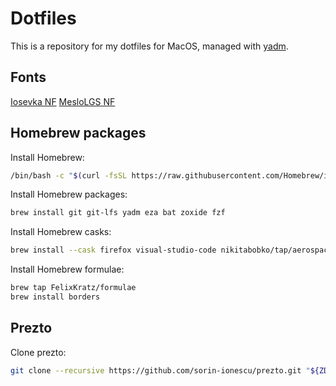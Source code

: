 # Dotfiles
This is a repository for my dotfiles for MacOS, managed with [yadm](https://yadm.io/).

## Fonts
[Iosevka NF](https://github.com/ryanoasis/nerd-fonts/releases/download/v3.3.0/Iosevka.zip)
[MesloLGS NF](https://github.com/romkatv/powerlevel10k/blob/master/font.md)

## Homebrew packages

Install Homebrew:
```sh
/bin/bash -c "$(curl -fsSL https://raw.githubusercontent.com/Homebrew/install/HEAD/install.sh)"
```

Install Homebrew packages:
```sh
brew install git git-lfs yadm eza bat zoxide fzf
```

Install Homebrew casks:
```sh
brew install --cask firefox visual-studio-code nikitabobko/tap/aerospace wezterm whatsapp telegram slack notunes spotify chatgpt steam
```

Install Homebrew formulae:
```sh
brew tap FelixKratz/formulae
brew install borders
```

## Prezto

Clone prezto:
```sh
git clone --recursive https://github.com/sorin-ionescu/prezto.git "${ZDOTDIR:-${XDG_CONFIG_HOME:-$HOME/.config}/zsh}/.zprezto"
```
